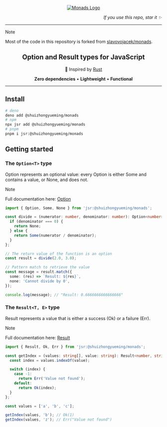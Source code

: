 <p align="center">
  <a href="https://github.com/shuizhongyueming/monads">
    <img src="https://raw.githubusercontent.com/shuizhongyueming/monads/main/.github/assets/monads-cover.png" alt="Monads Logo" />
  </a>
</p>

<p align="right">
  <i>If you use this repo, star it ✨</i>
</p>

---

> [!NOTE]
> Most of the code in this repository is forked from [slavovojacek/monads](https://github.com/slavovojacek/monads).

<h2 align="center">Option and Result types for JavaScript</h2>

<p align="center">
  🦀 Inspired by <a href="https://doc.rust-lang.org/stable/std/option/" target="_blank">Rust</a>
</p>

<p align="center">
  <b>Zero dependencies</b> • <b>Lightweight</b> • <b>Functional</b>
</p>

---

## Install

```sh
# deno
deno add @shuizhongyueming/monads
# npm
npx jsr add @shuizhongyueming/monads
# pnpm
pnpm i jsr:@shuizhongyueming/monads
```

## Getting started

### The `Option<T>` type

Option represents an optional value: every Option is either Some and contains a value, or None, and does not.

> [!NOTE]
> Full documentation here: [Option](https://jsr.io/@shuizhongyueming/monads/0.2.0/src/option/README.md)

```ts
import { Option, Some, None } from 'jsr:@shuizhongyueming/monads';

const divide = (numerator: number, denominator: number): Option<number> => {
  if (denominator === 0) {
    return None;
  } else {
    return Some(numerator / denominator);
  }
};

// The return value of the function is an option
const result = divide(2.0, 3.0);

// Pattern match to retrieve the value
const message = result.match({
  some: (res) => `Result: ${res}`,
  none: 'Cannot divide by 0',
});

console.log(message); // "Result: 0.6666666666666666"
```

### The `Result<T, E>` type

Result represents a value that is either a success (Ok) or a failure (Err).

> [!NOTE]
> Full documentation here: [Result](https://jsr.io/@shuizhongyueming/monads/0.2.0/src/result/README.md)

```ts
import { Result, Ok, Err } from 'jsr:@shuizhongyueming/monads';

const getIndex = (values: string[], value: string): Result<number, string> => {
  const index = values.indexOf(value);

  switch (index) {
    case -1:
      return Err('Value not found');
    default:
      return Ok(index);
  }
};

const values = ['a', 'b', 'c'];

getIndex(values, 'b'); // Ok(1)
getIndex(values, 'z'); // Err("Value not found")
```
